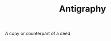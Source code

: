 ---
title: Antigraphy
letter: A
permalink: "/definitions/bld-antigraphy.html"
body: A copy or counterpart of a deed
published_at: '2018-07-07'
source: Black's Law Dictionary 2nd Ed (1910)
layout: post
---